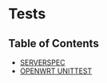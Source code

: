 # Tests

## Table of Contents

- [SERVERSPEC](./serverspec/README.md)
- [OPENWRT UNITTEST](./unit/openwrt/README.md)
